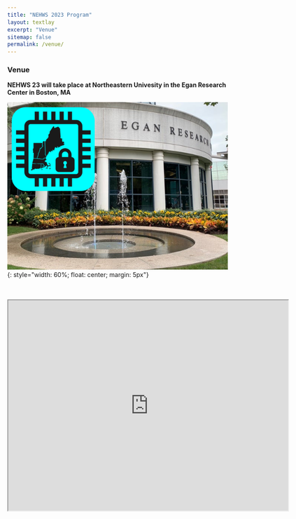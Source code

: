 ```yaml
---
title: "NEHWS 2023 Program"
layout: textlay
excerpt: "Venue"
sitemap: false
permalink: /venue/
---
```


### **Venue** ###

**NEHWS 23 will take place at Northeastern Univesity in the Egan
  Research Center in Boston, MA**

![](../images/venue.png){: style="width: 60%; float: center; margin: 5px"}

<BR>
<BR>

<iframe src="https://www.google.com/maps/d/embed?mid=15_qyaT5Bx0v81iokjvDH65So3fuOCls&ehbc=2E312F" width="640" height="480"></iframe>

